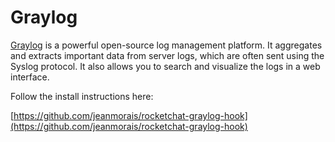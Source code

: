 # Graylog

[Graylog](https://graylog.org) is a powerful open-source log management platform. It aggregates and extracts important data from server logs, which are often sent using the Syslog protocol. It also allows you to search and visualize the logs in a web interface.

Follow the install instructions here:

[https://github.com/jeanmorais/rocketchat-graylog-hook](https://github.com/jeanmorais/rocketchat-graylog-hook)
